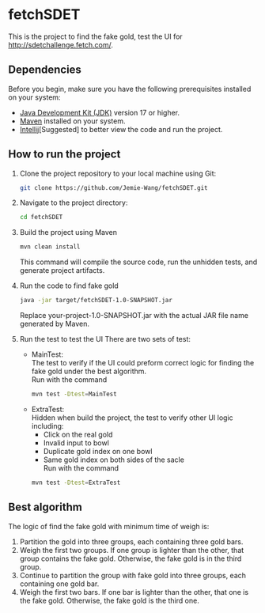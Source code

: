 # fetchSDET
This is the project to find the fake gold, test the UI for http://sdetchallenge.fetch.com/.
## Dependencies
Before you begin, make sure you have the following prerequisites installed on your system:

- [Java Development Kit (JDK)](https://www.oracle.com/java/technologies/javase-downloads.html) version 17 or higher.
- [Maven](https://maven.apache.org/download.cgi) installed on your system.
- [Intellij](https://www.jetbrains.com/idea/)[Suggested] to better view the code and run the project.

## How to run the project

1. Clone the project repository to your local machine using Git:

   ```bash
   git clone https://github.com/Jemie-Wang/fetchSDET.git
2. Navigate to the project directory:
   ```bash
   cd fetchSDET
3. Build the project using Maven
   ```bash
   mvn clean install
   ```
   This command will compile the source code, run the unhidden tests, and generate project artifacts.
4. Run the code to find fake gold
   ```bash
   java -jar target/fetchSDET-1.0-SNAPSHOT.jar
   ```
   Replace your-project-1.0-SNAPSHOT.jar with the actual JAR file name generated by Maven.
5. Run the test to test the UI
   There are two sets of test:
   - MainTest:<br>
     The test to verify if the UI could preform correct logic for finding the fake gold under the best algorithm.<br>
     Run with the command
     ```bash
     mvn test -Dtest=MainTest
   - ExtraTest:<br>
   Hidden when build the project, the test to verify other UI logic including:<br>
     - Click on the real gold<br>
     - Invalid input to bowl<br>
     - Duplicate gold index on one bowl<br>
     - Same gold index on both sides of the sacle<br>
    Run with the command
     ```bash
     mvn test -Dtest=ExtraTest
## Best algorithm
The logic of find the fake gold with minimum time of weigh is:
1. Partition the gold into three groups, each containing three gold bars.
2. Weigh the first two groups. If one group is lighter than the other, that group contains the fake gold. Otherwise, the fake gold is in the third group.
3. Continue to partition the group with fake gold into three groups, each containing one gold bar.
4. Weigh the first two bars. If one bar is lighter than the other, that one is the fake gold. Otherwise, the fake gold is the third one.
     
